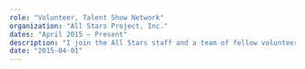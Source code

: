 ```yaml
---
role: "Volunteer, Talent Show Network"
organization: "All Stars Project, Inc."
dates: "April 2015 – Present"
description: "I join the All Stars staff and a team of fellow volunteers help to produce community talent shows and recruit young people to perform; volunteers work in theatre on costumes, sets, tech, house staff, audience development, marketing and fundraising."
date: "2015-04-01"
---
```

